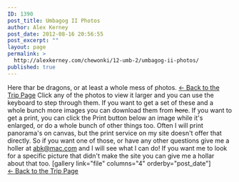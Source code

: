 ```yaml
---
ID: 1390
post_title: Umbagog II Photos
author: Alex Kerney
post_date: 2012-08-16 20:56:55
post_excerpt: ""
layout: page
permalink: >
  http://alexkerney.com/chewonki/12-umb-2/umbagog-ii-photos/
published: true
---
```

Here thar be dragons, or at least a whole mess of photos. [← Back to the Trip Page][1] Click any of the photos to view it larger and you can use the keyboard to step through them. If you want to get a set of these and a whole bunch more images you can download them from <del>here</del>. If you want to get a print, you can click the Print button below an image while it's enlarged, or do a whole bunch of other things too. Often I will print panorama's on canvas, but the print service on my site doesn't offer that directly. So if you want one of those, or have any other questions give me a holler at [abk@mac.com][2] and I will see what I can do! If you want me to look for a specific picture that didn't make the site you can give me a hollar about that too. [gallery link="file" columns="4" orderby="post_date"] [← Back to the Trip Page][1]

 [1]: http://alexkerney.com/chewonki/12-umb-2/ "Umbagog II"
 [2]: mailto://abk@mac.com